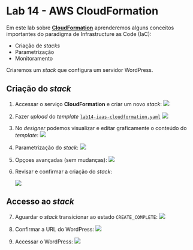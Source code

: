 # Lab 14 - AWS CloudFormation

Em este lab sobre [**CloudFormation**](https://aws.amazon.com/pt/cloudformation/) aprenderemos alguns conceitos importantes do paradigma de Infrastructure as Code (IaC):
 - Criação de *stacks*
 - Parametrização
 - Monitoramento

Criaremos um *stack* que configura um servidor WordPress.

## Criação do *stack*
 
1. Accessar o serviço **CloudFormation** e criar um novo *stack*:
   ![](https://raw.githubusercontent.com/josecastillolema/fiap/master/shift/multicloud/img/cf01.png)

2. Fazer *upload* do *template* [`lab14-iaas-cloudformation.yaml`](https://github.com/josecastillolema/fiap/blob/master/shift/multicloud/lab14-iaas-cloudformation/lab14-iaas-cloudformation.yaml)
   ![](https://raw.githubusercontent.com/josecastillolema/fiap/master/shift/multicloud/img/cf02.png)

3. No *designer* podemos visualizar e editar graficamente o conteúdo do *template*:
   ![](https://raw.githubusercontent.com/josecastillolema/fiap/master/shift/multicloud/img/cf03.png)
   
4. Parametrização do *stack*:
   ![](https://raw.githubusercontent.com/josecastillolema/fiap/master/shift/multicloud/img/cf04.png)

5. Opçoes avançadas (sem mudanças):
   ![](https://raw.githubusercontent.com/josecastillolema/fiap/master/shift/multicloud/img/cf05.png)

6. Revisar e confirmar a criação do *stack*:

   ![](https://raw.githubusercontent.com/josecastillolema/fiap/master/shift/multicloud/img/cf06.png)

## Accesso ao *stack*


7. Aguardar o *stack* transicionar ao estado `CREATE_COMPLETE`:
   ![](https://raw.githubusercontent.com/josecastillolema/fiap/master/shift/multicloud/img/cf07.png)


8. Confirmar a URL do WordPress:
   ![](https://raw.githubusercontent.com/josecastillolema/fiap/master/shift/multicloud/img/cf08.png)

9. Accessar o WordPress:
   ![](https://raw.githubusercontent.com/josecastillolema/fiap/master/shift/multicloud/img/cf09.png)
